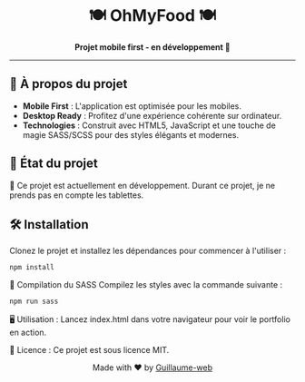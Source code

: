 <h1 align="center">🍽️ OhMyFood 🍽️</h1>

<p align="center">
  <strong>Projet mobile first - en développement 🚧</strong>
</p>

---

## 🌟 À propos du projet

- **Mobile First** : L'application est optimisée pour les mobiles.
- **Desktop Ready** : Profitez d'une expérience cohérente sur ordinateur.
- **Technologies** : Construit avec HTML5, JavaScript et une touche de magie SASS/SCSS pour des styles élégants et modernes.

## 📲 État du projet

🚧 Ce projet est actuellement en développement. Durant ce projet, je ne prends pas en compte les tablettes.

## 🛠 Installation

Clonez le projet et installez les dépendances pour commencer à l'utiliser :

```bash
npm install
```
🔨 Compilation du SASS
Compilez les styles avec la commande suivante :

```bash
npm run sass
```
🖥 Utilisation :
Lancez index.html dans votre navigateur pour voir le portfolio en action.

📝 Licence :
Ce projet est sous licence MIT.

<p align="center">Made with ❤️ by <a href="https://github.com/Guillaume-web">Guillaume-web</a></p>

